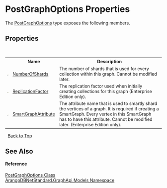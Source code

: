 # PostGraphOptions Properties
 

The <a href="c78f94ba-6882-5c0e-b8d8-d775944acbe0">PostGraphOptions</a> type exposes the following members.


## Properties
&nbsp;<table><tr><th></th><th>Name</th><th>Description</th></tr><tr><td>![Public property](media/pubproperty.gif "Public property")</td><td><a href="323d5bce-d803-1900-5a83-aceb332f30e5">NumberOfShards</a></td><td>
The number of shards that is used for every collection within this graph. Cannot be modified later.</td></tr><tr><td>![Public property](media/pubproperty.gif "Public property")</td><td><a href="83ae3aee-3d48-e51e-57f2-2945b93c287b">ReplicationFactor</a></td><td>
The replication factor used when initially creating collections for this graph (Enterprise Edition only).</td></tr><tr><td>![Public property](media/pubproperty.gif "Public property")</td><td><a href="1fd06904-68f5-e6d9-3a5a-ad57eea9204e">SmartGraphAttribute</a></td><td>
The attribute name that is used to smartly shard the vertices of a graph. It is required if creating a SmartGraph. Every vertex in this SmartGraph has to have this attribute. Cannot be modified later. (Enterprise Edition only).</td></tr></table>&nbsp;
<a href="#postgraphoptions-properties">Back to Top</a>

## See Also


#### Reference
<a href="c78f94ba-6882-5c0e-b8d8-d775944acbe0">PostGraphOptions Class</a><br /><a href="6fb2338d-d8f7-f9c1-2056-1702fe9bf954">ArangoDBNetStandard.GraphApi.Models Namespace</a><br />